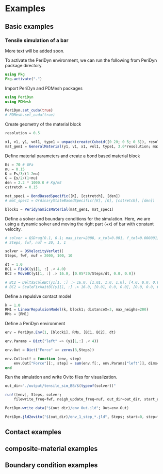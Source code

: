 # Examples

## Basic examples
### Tensile simulation of a bar
More text will be added soon.

To activate the PeriDyn environment, we can run the following from PeriDyn package directory.

```julia
using Pkg
Pkg.activate(".")
```

Import PeriDyn and PDMesh packages
```julia
using PeriDyn
using PDMesh

PeriDyn.set_cuda(true)
# PDMesh.set_cuda(true)

```

Create geometry of the material block
```julia
resolution = 0.5

x1, v1, y1, vol1, type1 = unpack(create(Cuboid([0 20; 0 5; 0 5]), resolution=resolution))  # mm
mat_gen1 = GeneralMaterial(y1, v1, x1, vol1, type1, 3.0*resolution; max_neigh=200)

```

Define material parameters and create a bond based material block
```julia
Es = 70 # GPa
nu = 0.15
K = Es/3/(1-2nu)
G = Es/2/(1+nu)
den = 2.2 * 1000.0 # Kg/m3
cstretch = 0.15

mat_spec1 = BondBasedSpecific([K], [cstretch], [den])
# mat_spec1 = OrdinaryStateBasedSpecific([K], [G], [cstretch], [den])

block1 = PeridynamicsMaterial(mat_gen1, mat_spec1)
```

Define a solver and boundary conditions for the simulation. Here, we are using a dynamic solver and moving the right part (+x) of bar with constant velocity.
```julia
# solver = QSDrag(0.1, 0.1; max_iter=2000, x_tol=0.001, f_tol=0.000001)
# Steps, fwf, nuf = 20, 1, 1

solver = DSVelocityVerlet()
Steps, fwf, nuf = 2000, 100, 10

dt = 1.0
BC1 = FixBC(y1[1, :] .< 4.0)
BC2 = MoveBC(y1[1, :] .> 16.0, [0.05*20/Steps/dt, 0.0, 0.0])

# BC2 = DeltaScaleBC(y1[1, :] .> 16.0, [1.01, 1.0, 1.0], [4.0, 0.0, 0.0])
# BC2 = ScaleFixWaitBC(y1[1, :] .> 16.0, [0.01, 0.0, 0.0], [0.0, 0.0, 0.0], 100, y1[1, :] .> -1)

```

Define a repulsive contact model
```julia
k = 1.0
RM1 = LinearRepulsionModel(k, block1; distanceX=3, max_neighs=200)
RMs = [RM1]

```

Define a PeriDyn environment
```julia
env = PeriDyn.Env(1, [block1], RMs, [BC1, BC2], dt)

env.Params = Dict("left" => (y1[1,:] .< 4))

env.Out = Dict("Force" => zeros(3,Steps))

env.Collect! = function (env, step)
    env.Out["Force"][:, step] = sum(env.f[:, env.Params["left"]], dims=2)
end
```

Run the simulation and write Ovito files for visualization.
```julia
out_dir="./output/tensile_sim_BB/$(typeof(solver))"

run!([env], Steps, solver;
    filewrite_freq=fwf, neigh_update_freq=nuf, out_dir=out_dir, start_at=0, ext=:jld)

PeriDyn.write_data("$(out_dir)/env_Out.jld"; Out=env.Out)

PeriDyn.jld2ovito("$(out_dir)/env_1_step_*.jld", Steps; start=0, step=fwf)

```


## Contact examples

## composite-material examples

## Boundary condition examples